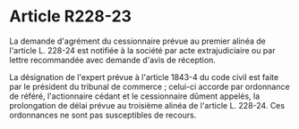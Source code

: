# Article R228-23

La demande d'agrément du cessionnaire prévue au premier alinéa de l'article L. 228-24 est notifiée à la société par acte extrajudiciaire ou par lettre recommandée avec demande d'avis de réception.

La désignation de l'expert prévue à l'article 1843-4 du code civil est faite par le président du tribunal de commerce ; celui-ci accorde par ordonnance de référé, l'actionnaire cédant et le cessionnaire dûment appelés, la prolongation de délai prévue au troisième alinéa de l'article L. 228-24. Ces ordonnances ne sont pas susceptibles de recours.
